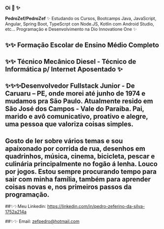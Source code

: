 ### Oi 👋 ✨

**PedroZef/PedroZef** ✨ Estudando os Cursos, Bootcamps Java, JavaScript, Angular, Spring Boot, TypeScrpt con Node.JS, Kotlin com Android Studio, etc... Programação e Desenvolvimento na Dio Innovatione One ✨

##  ✨✨ Formação Escolar de Ensino Médio Completo

## ✨✨ Técnico Mecânico Diesel - Técnico de Informática p/ Internet Aposentado ✨

## ✨✨✨Desenvolvedor Fullstack Junior - De Caruaru – PE, onde morei até junho de 1974 e mudamos pra São Paulo. Atualmente resido em São José dos Campos - Vale do Paraiba. Pai, marido e avô comunicativo, proativo e alegre, uma pessoa que valoriza coisas simples.
## Gosto de ler sobre vários temas e sou apaixonado por corrida de rua, desenhos em quadrinhos, música, cinema, bicicleta, pescar e culinária principalmente no fogão á lenha. Louco por jogos. Estou sempre procurando tempo para sair com minha família, também para aprender coisas novas e, nos primeiros passos da programação.

##✨✨Meu Linkedin: https://linkedin.com/in/pedro-zeferino-da-silva-1752a214a            

##✨✨ Email: zefpedro@hotmail.com
